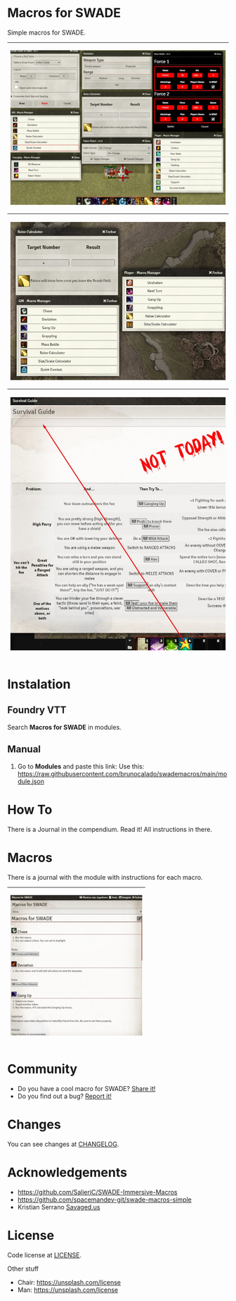 # Macros for SWADE
Simple macros for SWADE.

<table>
<thead>
  <tr>
    <th>
      <p align="center">
        <img width="1000" src="docs/preview01.jpg">
      </p>
    </th>
  </tr>
  <tr>
    <th>
      <p align="center">
        <img width="600" src="docs/preview02.jpg">
      </p>
    </th>    
  </tr>  
  <tr>
    <th>
      <p align="center">
        <img width="500" src="docs/preview03.jpg">
      </p>
    </th>    
  </tr>    
</thead>
</table> 

# Instalation

## Foundry VTT
Search **Macros for SWADE** in modules.

## Manual
1. Go to **Modules** and paste this link: 
Use this: https://raw.githubusercontent.com/brunocalado/swademacros/main/module.json

# How To

There is a Journal in the compendium. Read it! All instructions in there.

# Macros

There is a journal with the module with instructions for each macro.

<table>
<thead>
  <tr>
    <th>
      <p align="center">
        <img width="300" src="docs/journaldocs.jpg">
      </p>
    </th>
  </tr>
</thead>
</table>

# Community
- Do you have a cool macro for SWADE? [Share it!](https://github.com/brunocalado/swademacros/issues)
- Do you find out a bug? [Report it!](https://github.com/brunocalado/swademacros/issues)

# Changes
You can see changes at [CHANGELOG](CHANGELOG.md).

# Acknowledgements
- https://github.com/SalieriC/SWADE-Immersive-Macros
- https://github.com/spacemandev-git/swade-macros-simple
- Kristian Serrano [Savaged.us](https://savaged.us/)

# License
Code license at [LICENSE](LICENSE).

Other stuff
- Chair: https://unsplash.com/license
- Man: https://unsplash.com/license